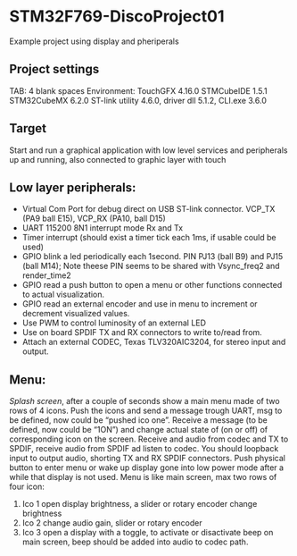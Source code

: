 # STM32F769-DiscoProject01
Example project using display and pheriperals

Project settings
----------------

TAB:                  4 blank spaces
Environment:          TouchGFX 4.16.0
                      STMCubeIDE 1.5.1
                      STM32CubeMX 6.2.0
                      ST-link utility 4.6.0, driver dll 5.1.2, CLI.exe 3.6.0
                      
                      
                      
Target
------

Start and run a graphical application with low level services and peripherals up and running, also connected to graphic layer with touch

Low layer peripherals:
----------------------
 * Virtual Com Port for debug direct on USB ST-link connector. VCP_TX (PA9 ball E15), VCP_RX (PA10, ball D15)
 * UART 115200 8N1 interrupt mode Rx and Tx
 * Timer interrupt (should exist a timer tick each 1ms, if usable could be used)
 * GPIO blink a led periodically each 1second. PIN PJ13 (ball B9) and PJ15 (ball M14); Note theese PIN seems to be shared with Vsync_freq2 and render_time2
 * GPIO read a push button to open a menu or other functions connected to actual visualization.
 * GPIO read an external encoder and use in menu to increment or decrement visualized values.
 * Use PWM to control luminosity of an external LED
 * Use on board SPDIF TX and RX connectors to write to/read from.
 * Attach an external CODEC, Texas TLV320AIC3204, for stereo input and output.


Menu:
-----
*Splash screen*, after a couple of seconds show a main menu made of two rows of 4 icons. Push the icons and send a message trough UART, msg to be defined, now could be “pushed ico one”.
Receive a message (to be defined, now could be “1ON”) and change actual state of (on or off) of corresponding icon on the screen.
Receive and audio from codec and TX to SPDIF, receive audio from SPDIF ad listen to codec. You should loopback input to output audio, shorting TX and RX SPDIF connectors.
Push physical button to enter menu or wake up display gone into low power mode after a while that display is not used. Menu is like main screen, max two rows of four icon:
1.	Ico 1 open display brightness, a slider or rotary encoder change brightness
2.	Ico 2 change audio gain, slider or rotary encoder
3.	Ico 3 open a display with a toggle, to activate or disactivate beep on main screen, beep should be added into audio to codec path.

